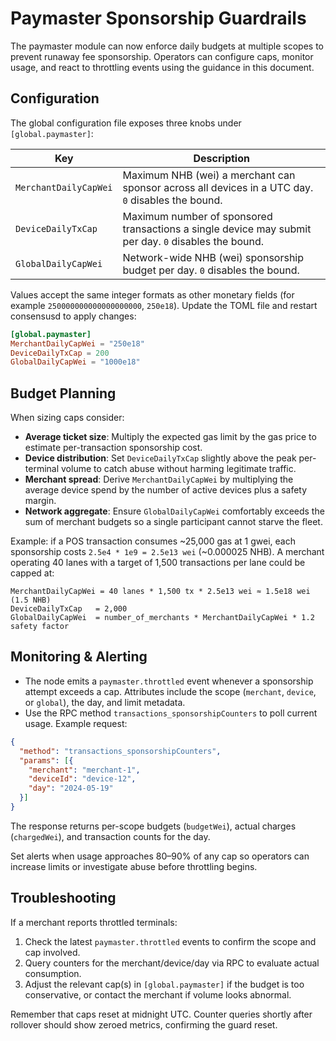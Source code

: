 # Paymaster Sponsorship Guardrails

The paymaster module can now enforce daily budgets at multiple scopes to prevent runaway fee sponsorship. Operators can configure caps, monitor usage, and react to throttling events using the guidance in this document.

## Configuration

The global configuration file exposes three knobs under `[global.paymaster]`:

| Key | Description |
| --- | --- |
| `MerchantDailyCapWei` | Maximum NHB (wei) a merchant can sponsor across all devices in a UTC day. `0` disables the bound. |
| `DeviceDailyTxCap` | Maximum number of sponsored transactions a single device may submit per day. `0` disables the bound. |
| `GlobalDailyCapWei` | Network-wide NHB (wei) sponsorship budget per day. `0` disables the bound. |

Values accept the same integer formats as other monetary fields (for example `250000000000000000000`, `250e18`). Update the TOML file and restart consensusd to apply changes:

```toml
[global.paymaster]
MerchantDailyCapWei = "250e18"
DeviceDailyTxCap = 200
GlobalDailyCapWei = "1000e18"
```

## Budget Planning

When sizing caps consider:

* **Average ticket size**: Multiply the expected gas limit by the gas price to estimate per-transaction sponsorship cost.
* **Device distribution**: Set `DeviceDailyTxCap` slightly above the peak per-terminal volume to catch abuse without harming legitimate traffic.
* **Merchant spread**: Derive `MerchantDailyCapWei` by multiplying the average device spend by the number of active devices plus a safety margin.
* **Network aggregate**: Ensure `GlobalDailyCapWei` comfortably exceeds the sum of merchant budgets so a single participant cannot starve the fleet.

Example: if a POS transaction consumes ~25,000 gas at 1 gwei, each sponsorship costs `2.5e4 * 1e9 = 2.5e13 wei` (~0.000025 NHB). A merchant operating 40 lanes with a target of 1,500 transactions per lane could be capped at:

```
MerchantDailyCapWei = 40 lanes * 1,500 tx * 2.5e13 wei ≈ 1.5e18 wei (1.5 NHB)
DeviceDailyTxCap   = 2,000
GlobalDailyCapWei  = number_of_merchants * MerchantDailyCapWei * 1.2 safety factor
```

## Monitoring & Alerting

* The node emits a `paymaster.throttled` event whenever a sponsorship attempt exceeds a cap. Attributes include the scope (`merchant`, `device`, or `global`), the day, and limit metadata.
* Use the RPC method `transactions_sponsorshipCounters` to poll current usage. Example request:

```json
{
  "method": "transactions_sponsorshipCounters",
  "params": [{
    "merchant": "merchant-1",
    "deviceId": "device-12",
    "day": "2024-05-19"
  }]
}
```

The response returns per-scope budgets (`budgetWei`), actual charges (`chargedWei`), and transaction counts for the day.

Set alerts when usage approaches 80–90% of any cap so operators can increase limits or investigate abuse before throttling begins.

## Troubleshooting

If a merchant reports throttled terminals:

1. Check the latest `paymaster.throttled` events to confirm the scope and cap involved.
2. Query counters for the merchant/device/day via RPC to evaluate actual consumption.
3. Adjust the relevant cap(s) in `[global.paymaster]` if the budget is too conservative, or contact the merchant if volume looks abnormal.

Remember that caps reset at midnight UTC. Counter queries shortly after rollover should show zeroed metrics, confirming the guard reset.
